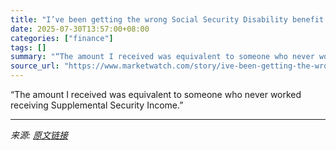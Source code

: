 ```yaml
---
title: "I’ve been getting the wrong Social Security Disability benefit for years. How do I fix it?"
date: 2025-07-30T13:57:00+08:00
categories: ["finance"]
tags: []
summary: "“The amount I received was equivalent to someone who never worked receiving Supplemental Security Income.”"
source_url: "https://www.marketwatch.com/story/ive-been-getting-the-wrong-social-security-disability-benefit-for-years-how-do-i-fix-it-ed324cce?mod=mw_rss_topstories"
---
```


“The amount I received was equivalent to someone who never worked receiving Supplemental Security Income.”

---

*来源: [原文链接](https://www.marketwatch.com/story/ive-been-getting-the-wrong-social-security-disability-benefit-for-years-how-do-i-fix-it-ed324cce?mod=mw_rss_topstories)*
